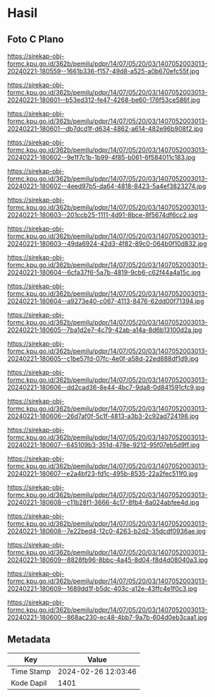 # Hasil

## Foto C Plano

https://sirekap-obj-formc.kpu.go.id/362b/pemilu/pdpr/14/07/05/20/03/1407052003013-20240221-180559--1661b336-f157-49d8-a525-a0b670efc55f.jpg

https://sirekap-obj-formc.kpu.go.id/362b/pemilu/pdpr/14/07/05/20/03/1407052003013-20240221-180601--b53ed312-fe47-4268-be60-176f53ce586f.jpg

https://sirekap-obj-formc.kpu.go.id/362b/pemilu/pdpr/14/07/05/20/03/1407052003013-20240221-180601--db7dcd1f-d634-4862-a614-482e96b908f2.jpg

https://sirekap-obj-formc.kpu.go.id/362b/pemilu/pdpr/14/07/05/20/03/1407052003013-20240221-180602--9e1f7c1b-1b99-4f85-b061-6f584011c183.jpg

https://sirekap-obj-formc.kpu.go.id/362b/pemilu/pdpr/14/07/05/20/03/1407052003013-20240221-180602--4eed97b5-da64-4818-8423-5a4ef3823274.jpg

https://sirekap-obj-formc.kpu.go.id/362b/pemilu/pdpr/14/07/05/20/03/1407052003013-20240221-180603--201ccb25-1111-4d91-8bce-8f5674df6cc2.jpg

https://sirekap-obj-formc.kpu.go.id/362b/pemilu/pdpr/14/07/05/20/03/1407052003013-20240221-180603--49da6924-42d3-4f82-89c0-064b0f10d832.jpg

https://sirekap-obj-formc.kpu.go.id/362b/pemilu/pdpr/14/07/05/20/03/1407052003013-20240221-180604--6cfa37f6-5a7b-4819-9cb6-c62f44a4a15c.jpg

https://sirekap-obj-formc.kpu.go.id/362b/pemilu/pdpr/14/07/05/20/03/1407052003013-20240221-180604--a9273e40-c067-4113-8476-62dd00f71394.jpg

https://sirekap-obj-formc.kpu.go.id/362b/pemilu/pdpr/14/07/05/20/03/1407052003013-20240221-180605--7ba1d2e7-4c79-42ab-a14a-8d6b13100d2a.jpg

https://sirekap-obj-formc.kpu.go.id/362b/pemilu/pdpr/14/07/05/20/03/1407052003013-20240221-180605--c1be57fd-07fc-4e0f-a58d-22ed888df1d9.jpg

https://sirekap-obj-formc.kpu.go.id/362b/pemilu/pdpr/14/07/05/20/03/1407052003013-20240221-180606--dd2cad36-8e44-4bc7-9da8-0d841591cfc9.jpg

https://sirekap-obj-formc.kpu.go.id/362b/pemilu/pdpr/14/07/05/20/03/1407052003013-20240221-180606--26d7af0f-5c1f-4813-a3b3-2c92ad724198.jpg

https://sirekap-obj-formc.kpu.go.id/362b/pemilu/pdpr/14/07/05/20/03/1407052003013-20240221-180607--645109b3-351d-478e-9212-95f07eb5d9ff.jpg

https://sirekap-obj-formc.kpu.go.id/362b/pemilu/pdpr/14/07/05/20/03/1407052003013-20240221-180607--e2a4bf23-fd1c-495b-8535-22a2fec511f0.jpg

https://sirekap-obj-formc.kpu.go.id/362b/pemilu/pdpr/14/07/05/20/03/1407052003013-20240221-180608--c11b28f1-3666-4c17-8fb4-8a024abfee4d.jpg

https://sirekap-obj-formc.kpu.go.id/362b/pemilu/pdpr/14/07/05/20/03/1407052003013-20240221-180608--7e22bed4-12c0-4263-b2d2-35dcdf0936ae.jpg

https://sirekap-obj-formc.kpu.go.id/362b/pemilu/pdpr/14/07/05/20/03/1407052003013-20240221-180609--8828fb96-8bbc-4a45-8d04-f8d4d08040a3.jpg

https://sirekap-obj-formc.kpu.go.id/362b/pemilu/pdpr/14/07/05/20/03/1407052003013-20240221-180609--1689dd1f-b5dc-403c-a12e-43ffc4e1f0c3.jpg

https://sirekap-obj-formc.kpu.go.id/362b/pemilu/pdpr/14/07/05/20/03/1407052003013-20240221-180600--868ac230-ec48-4bb7-9a7b-604d0eb3caa1.jpg


## Metadata

| Key        | Value               |
| ---------- | ------------------- |
| Time Stamp | 2024-02-26 12:03:46 |
| Kode Dapil | 1401                |



